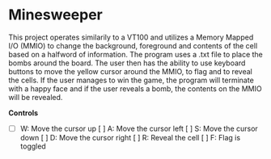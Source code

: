 # Minesweeper

This project operates similarily to a VT100 and utilizes a Memory Mapped I/O (MMIO) to change the background, foreground and contents of the cell based on a halfword of information. The program uses a .txt file to place the bombs around the board. The user then has the ability to use keyboard buttons to move the yellow cursor around the MMIO, to flag and to reveal the cells.  If the user manages to win the game, the program will terminate with a happy face and if the user reveals a bomb, the contents on the MMIO will be revealed.   



**Controls**
*[ ] W: Move the cursor up
[ ] A: Move the cursor left
[ ] S: Move the cursor down
[ ] D: Move the cursor right
[ ] R: Reveal the cell 
[ ] F: Flag is toggled
